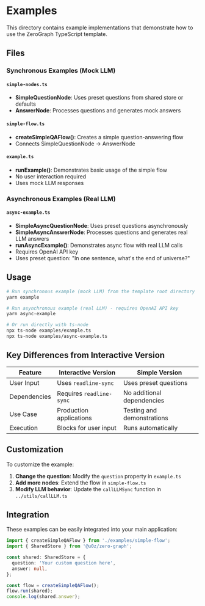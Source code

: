 # Examples

This directory contains example implementations that demonstrate how to use the ZeroGraph TypeScript template.

## Files

### Synchronous Examples (Mock LLM)

#### `simple-nodes.ts`

- **SimpleQuestionNode**: Uses preset questions from shared store or defaults
- **AnswerNode**: Processes questions and generates mock answers

#### `simple-flow.ts`

- **createSimpleQAFlow()**: Creates a simple question-answering flow
- Connects SimpleQuestionNode → AnswerNode

#### `example.ts`

- **runExample()**: Demonstrates basic usage of the simple flow
- No user interaction required
- Uses mock LLM responses

### Asynchronous Examples (Real LLM)

#### `async-example.ts`

- **SimpleAsyncQuestionNode**: Uses preset questions asynchronously
- **SimpleAsyncAnswerNode**: Processes questions and generates real LLM answers
- **runAsyncExample()**: Demonstrates async flow with real LLM calls
- Requires OpenAI API key
- Uses preset question: "In one sentence, what's the end of universe?"

## Usage

```bash
# Run synchronous example (mock LLM) from the template root directory
yarn example

# Run asynchronous example (real LLM) - requires OpenAI API key
yarn async-example

# Or run directly with ts-node
npx ts-node examples/example.ts
npx ts-node examples/async-example.ts
```

## Key Differences from Interactive Version

| Feature      | Interactive Version      | Simple Version             |
| ------------ | ------------------------ | -------------------------- |
| User Input   | Uses `readline-sync`     | Uses preset questions      |
| Dependencies | Requires `readline-sync` | No additional dependencies |
| Use Case     | Production applications  | Testing and demonstrations |
| Execution    | Blocks for user input    | Runs automatically         |

## Customization

To customize the example:

1. **Change the question**: Modify the `question` property in `example.ts`
2. **Add more nodes**: Extend the flow in `simple-flow.ts`
3. **Modify LLM behavior**: Update the `callLLMSync` function in `../utils/callLLM.ts`

## Integration

These examples can be easily integrated into your main application:

```typescript
import { createSimpleQAFlow } from './examples/simple-flow';
import { SharedStore } from '@u0z/zero-graph';

const shared: SharedStore = {
  question: 'Your custom question here',
  answer: null,
};

const flow = createSimpleQAFlow();
flow.run(shared);
console.log(shared.answer);
```
